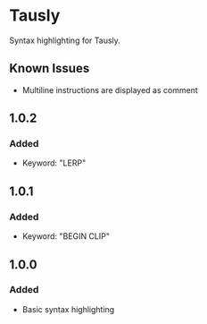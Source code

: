 # Tausly
Syntax highlighting for Tausly.

## Known Issues
- Multiline instructions are displayed as comment

## 1.0.2
### Added
- Keyword: "LERP"

## 1.0.1
### Added
- Keyword: "BEGIN CLIP"

## 1.0.0
### Added
- Basic syntax highlighting